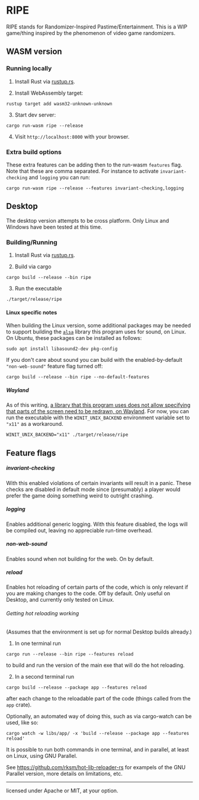 # RIPE

RIPE stands for Randomizer-Inspired Pastime/Entertainment. This is a WIP game/thing inspired by the phenomenon of video game randomizers.

## WASM version

### Running locally

1. Install Rust via [rustup.rs](https://rustup.rs).

2. Install WebAssembly target:
```
rustup target add wasm32-unknown-unknown
```
3. Start dev server:
```
cargo run-wasm ripe --release
```
4. Visit `http://localhost:8000` with your browser.

### Extra build options

These extra features can be adding then to the run-wasm `features` flag. Note that these are comma separated. For instance to activate `invariant-checking` and `logging` you can run:
```
cargo run-wasm ripe --release --features invariant-checking,logging
```
## Desktop

The desktop version attempts to be cross platform. Only Linux and Windows have been tested at this time.

### Building/Running

1. Install Rust via [rustup.rs](https://rustup.rs).

2. Build via cargo
```
cargo build --release --bin ripe
```
3. Run the executable
```
./target/release/ripe
```

#### Linux specific notes

When building the Linux version, some additional packages may be needed to support building the [`alsa`](https://github.com/diwic/alsa-rs) library this program uses for sound, on Linux.
On Ubuntu, these packages can be installed as follows:

```
sudo apt install libasound2-dev pkg-config
```

If you don't care about sound you can build with the enabled-by-default `"non-web-sound"` feature flag turned off:

```
cargo build --release --bin ripe --no-default-features
```

##### Wayland
As of this writing, [a library that this program uses does not allow specifying that parts of the screen need to be redrawn, on Wayland](https://github.com/john01dav/softbuffer/issues/9).
For now, you can run the executable with the `WINIT_UNIX_BACKEND` environment variable set to `"x11"` as a workaround.

```
WINIT_UNIX_BACKEND="x11" ./target/release/ripe
```

## Feature flags

##### invariant-checking

With this enabled violations of certain invariants will result in a panic. These checks are disabled in default mode since (presumably) a player would prefer the game doing something weird to outright crashing.

##### logging

Enables additional generic logging. With this feature disabled, the logs will be compiled out, leaving no appreciable run-time overhead.

##### non-web-sound

Enables sound when not building for the web. On by default.

##### reload

Enables hot reloading of certain parts of the code, which is only relevant if you are making changes to the code. Off by default. Only useful on Desktop, and currently only tested on Linux.

###### Getting hot reloading working

(Assumes that the environment is set up for normal Desktop builds already.)

1.  In one terminal run
```
cargo run --release --bin ripe --features reload
```
to build and run the version of the main exe that will do the hot reloading.

2. In a second terminal run
```
cargo build --release --package app --features reload
```
after each change to the reloadable part of the code (things called from the `app` crate).

Optionally, an automated way of doing this, such as via cargo-watch can be used, like so:

```
cargo watch -w libs/app/ -x 'build --release --package app --features reload'
```

It is possible to run both commands in one terminal, and in parallel, at least on Linux, using GNU Parallel.

See https://github.com/rksm/hot-lib-reloader-rs for exampels of the GNU Parallel version, more details on limitations, etc.

___

licensed under Apache or MIT, at your option.
